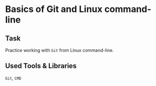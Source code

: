 # Basics of Git and Linux command-line

## Task

Practice working with `Git` from Linux command-line.

## Used Tools & Libraries
`Git`, `CMD`
